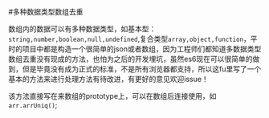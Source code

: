 #多种数据类型数组去重

数组内的数据可以有多种数据类型，如基本型：`string,number,boolean,null,undefined`,复合类型`array,object,function`，平时的项目中都是构造一个很简单的json或者数组，因为工程师们都知道多数据类型数组去重没有现成的方法，也怕为之后的开发埋坑，虽然es6现在可以很简单的做到，但是毕竟没有成为正式的标准，不是所有浏览器都支持，所以这fu里写了一个基本的方法来进行处理方法有待改进，有更好的意见欢迎issue！

该方法直接写在来数组的prototype上，可以在数组后连接使用，如`arr.arrUniq()`;

